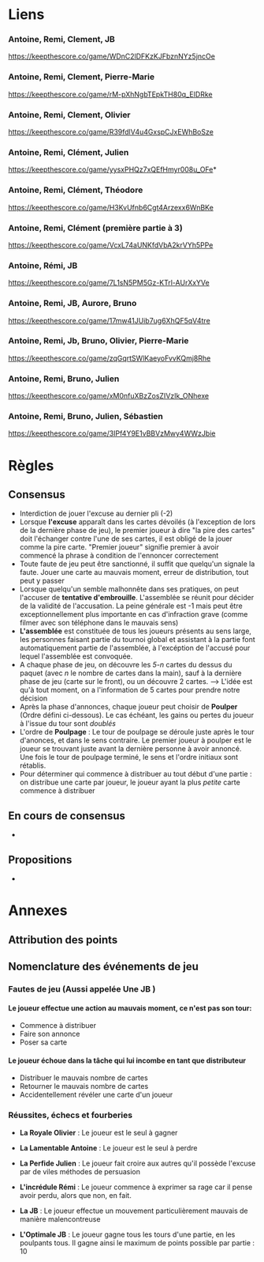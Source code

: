 # Liens 

### Antoine, Remi, Clement, JB
https://keepthescore.co/game/WDnC2lDFKzKJFbznNYz5jncOe

### Antoine, Remi, Clement, Pierre-Marie
https://keepthescore.co/game/rM-pXhNgbTEpkTH80q_EIDRke

### Antoine, Remi, Clement, Olivier
https://keepthescore.co/game/R39fdlV4u4GxspCJxEWhBoSze

### Antoine, Remi, Clément, Julien
https://keepthescore.co/game/yysxPHQz7xQEfHmyr008u_OFe*

### Antoine, Remi, Clément, Théodore
https://keepthescore.co/game/H3KvUfnb6Cgt4Arzexx6WnBKe

### Antoine, Remi, Clément (première partie à 3)
https://keepthescore.co/game/VcxL74aUNKfdVbA2krVYh5PPe

### Antoine, Rémi, JB
https://keepthescore.co/game/7L1sN5PM5Gz-KTrl-AUrXxYVe

### Antoine, Remi, JB, Aurore, Bruno
https://keepthescore.co/game/17mw41JUib7ug6XhQF5qV4tre

### Antoine, Remi, Jb, Bruno, Olivier, Pierre-Marie
https://keepthescore.co/game/zqGqrtSWlKaeyoFvvKQmj8Rhe

### Antoine, Remi, Bruno, Julien
https://keepthescore.co/game/xM0nfuXBzZosZIVzIk_ONhexe

### Antoine, Remi, Bruno, Julien, Sébastien
https://keepthescore.co/game/3IPf4Y9E1vBBVzMwy4WWzJbie

# Règles




## Consensus

- Interdiction de jouer l'excuse au dernier pli (-2)
- Lorsque **l'excuse** apparaît dans les cartes dévoilés (à l'exception de lors de la dernière phase de jeu), le premier joueur à dire "la pire des cartes" doit l'échanger contre l'une de ses cartes, il est obligé de la jouer comme la pire carte. "Premier joueur" signifie premier à avoir commencé la phrase à condition de l'ennoncer correctement
- Toute faute de jeu peut être sanctionné, il suffit que quelqu'un signale la faute. Jouer une carte au mauvais moment, erreur de distribution, tout peut y passer
- Lorsque quelqu'un semble malhonnête dans ses pratiques, on peut l'accuser de **tentative d'embrouille**. L'assemblée se réunit pour décider de la validité de l'accusation. La peine générale est -1 mais peut être exceptionnellement plus importante en cas d'infraction grave (comme filmer avec son téléphone dans le mauvais sens)
- **L'assemblée** est constituée de tous les joueurs présents au sens large, les personnes faisant partie du tournoi global et assistant à la partie font automatiquement partie de l'assemblée, à l'excéption de l'accusé pour lequel l'assemblée est convoquée.
- A chaque phase de jeu, on découvre les *5-n* cartes du dessus du paquet (avec *n* le nombre de cartes dans la main), sauf à la dernière phase de jeu (carte sur le front), ou un découvre 2 cartes. --> L'idée est qu'à tout moment, on a l'information de 5 cartes pour prendre notre décision
- Après la phase d'annonces, chaque joueur peut choisir de **Poulper** (Ordre défini ci-dessous). Le cas échéant, les gains ou pertes du joueur à l'issue du tour sont *doublés*
- L'ordre de **Poulpage** : Le tour de poulpage se déroule juste après le tour d'anonces, et dans le sens contraire. Le premier joueur à poulper est le joueur se trouvant juste avant la dernière personne à avoir annoncé. Une fois le tour de poulpage terminé, le sens et l'ordre initiaux sont rétablis.
- Pour déterminer qui commence à distribuer au tout début d'une partie : on distribue une carte par joueur, le joueur ayant la plus *petite* carte commence à distribuer 

## En cours de consensus

- 

## Propositions 

- 



# Annexes 

## Attribution des points

## Nomenclature des événements de jeu

### Fautes de jeu (Aussi appelée **Une JB** )

#### Le joueur effectue une action au mauvais moment, ce n'est pas son tour: 
- Commence à distribuer
- Faire son annonce 
- Poser sa carte

#### Le joueur échoue dans la tâche qui lui incombe en tant que distributeur 
- Distribuer le mauvais nombre de cartes
- Retourner le mauvais nombre de cartes 
- Accidentellement révéler une carte d'un joueur



### Réussites, échecs et fourberies

- **La Royale Olivier** : Le joueur est le seul à gagner

- **La Lamentable Antoine** : Le joueur est le seul à perdre

- **La Perfide Julien** : Le joueur fait croire aux autres qu'il possède l'excuse par de viles méthodes de persuasion

- **L'incrédule Rémi** : Le joueur commence à exprimer sa rage car il pense avoir perdu, alors que non, en fait.

- **La JB** : Le joueur effectue un mouvement particulièrement mauvais de manière malencontreuse 

- **L'Optimale JB** : Le joueur gagne tous les tours d'une partie, en les poulpants tous. Il gagne ainsi le maximum de points possible par partie : 10
